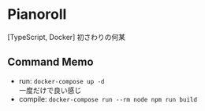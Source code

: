 # Pianoroll
[TypeScript, Docker] 初さわりの何某

## Command Memo
- run: `docker-compose up -d`  
  一度だけで良い感じ
- compile: `docker-compose run --rm node npm run build`
